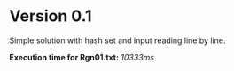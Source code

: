 # Version 0.1

Simple solution with hash set and input reading line by line.

**Execution time for Rgn01.txt:** *10333ms*